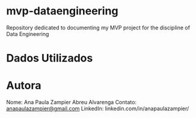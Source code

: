# mvp-dataengineering
Repository dedicated to documenting my MVP project for the discipline of Data Engineering

# Dados Utilizados
# Autora
Nome: Ana Paula Zampier Abreu Alvarenga 
Contato: anapaulazampier@gmail.com 
LinkedIn: linkedin.com/in/anapaulazampier/ 
